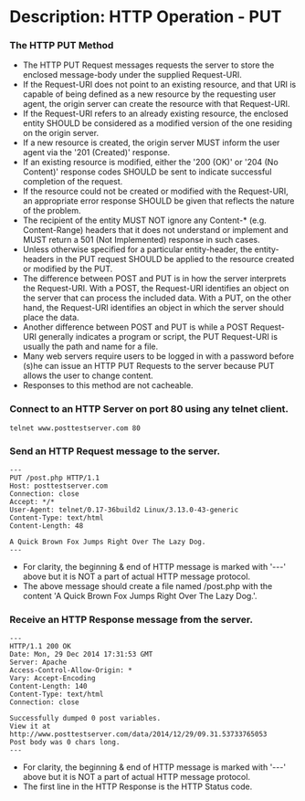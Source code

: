 # Description: HTTP Operation - PUT

### The HTTP PUT Method
- The HTTP PUT Request messages requests the server to store the enclosed message-body under the supplied Request-URI.
- If the Request-URI does not point to an existing resource, and that URI is capable of being defined as a new resource by the requesting user agent, the origin server can create the resource with that Request-URI.
- If the Request-URI refers to an already existing resource, the enclosed entity SHOULD be considered as a modified version of the one residing on the origin server.
- If a new resource is created, the origin server MUST inform the user agent via the '201 (Created)' response.
- If an existing resource is modified, either the '200 (OK)' or '204 (No Content)' response codes SHOULD be sent to indicate successful completion of the request.
- If the resource could not be created or modified with the Request-URI, an appropriate error response SHOULD be given that reflects the nature of the problem.
- The recipient of the entity MUST NOT ignore any Content-* (e.g. Content-Range) headers that it does not understand or implement and MUST return a 501 (Not Implemented) response in such cases.
- Unless otherwise specified for a particular entity-header, the entity-headers in the PUT request SHOULD be applied to the resource created or modified by the PUT.
- The difference between POST and PUT is in how the server interprets the Request-URI. With a POST, the Request-URI identifies an object on the server that can process the included data. With a PUT, on the other hand, the Request-URI identifies an object in which the server should place the data.
- Another difference between POST and PUT is while a POST Request-URI generally indicates a program or script, the PUT Request-URI is usually the path and name for a file.
- Many web servers require users to be logged in with a password before (s)he can issue an HTTP PUT Requests to the server because PUT allows the user to change content.
- Responses to this method are not cacheable.

### Connect to an HTTP Server on port 80 using any telnet client.
```
telnet www.posttestserver.com 80
```

### Send an HTTP Request message to the server.
```
---
PUT /post.php HTTP/1.1
Host: posttestserver.com
Connection: close
Accept: */*
User-Agent: telnet/0.17-36build2 Linux/3.13.0-43-generic
Content-Type: text/html
Content-Length: 48

A Quick Brown Fox Jumps Right Over The Lazy Dog.
---
```
- For clarity, the beginning & end of HTTP message is marked with '---' above but it is NOT a part of actual HTTP message protocol.
- The above message should create a file named /post.php with the content 'A Quick Brown Fox Jumps Right Over The Lazy Dog.'.

### Receive an HTTP Response message from the server.
```
---
HTTP/1.1 200 OK
Date: Mon, 29 Dec 2014 17:31:53 GMT
Server: Apache
Access-Control-Allow-Origin: *
Vary: Accept-Encoding
Content-Length: 140
Content-Type: text/html
Connection: close

Successfully dumped 0 post variables.
View it at http://www.posttestserver.com/data/2014/12/29/09.31.53733765053
Post body was 0 chars long.
---
```
- For clarity, the beginning & end of HTTP message is marked with '---' above but it is NOT a part of actual HTTP message protocol.
- The first line in the HTTP Response is the HTTP Status code.
